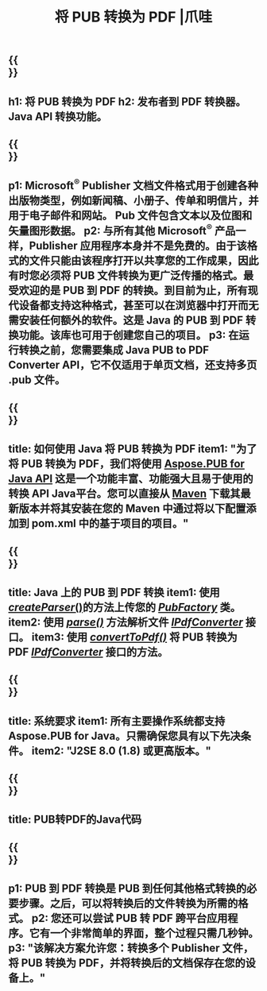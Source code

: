 ﻿---
translation: true
template: /_templates/conversion-child-java.md
title: 将 PUB 转换为 PDF |爪哇
description: 在 Windows、Linux 和 Mac OS X 上使用 Java API 将 PUB 转换为 PDF。发布者转换功能可轻松集成到您自己的解决方案中。
url: /java/conversion/pub-to-pdf/
metakeywords: pub 到 pdf java，将 pub 转换为 pdf java，java pub 到 pdf，publisher 到 pdf java
family: pub
platformtag: java
feature: conversion
---

{{<section banner>}}
---
h1: 将 PUB 转换为 PDF
h2: 发布者到 PDF 转换器。 Java API 转换功能。
---

{{<section overview>}}
---
p1: Microsoft<sup>®</sup> Publisher 文档文件格式用于创建各种出版物类型，例如新闻稿、小册子、传单和明信片，并用于电子邮件和网站。 Pub 文件包含文本以及位图和矢量图形数据。
p2: 与所有其他 Microsoft<sup>®</sup> 产品一样，Publisher 应用程序本身并不是免费的。由于该格式的文件只能由该程序打开以共享您的工作成果，因此有时您必须将 PUB 文件转换为更广泛传播的格式。最受欢迎的是 PUB 到 PDF 的转换。到目前为止，所有现代设备都支持这种格式，甚至可以在浏览器中打开而无需安装任何额外的软件。这是 Java 的 PUB 到 PDF 转换功能。该库也可用于创建您自己的项目。
p3: 在运行转换之前，您需要集成 Java PUB to PDF Converter API，它不仅适用于单页文档，还支持多页 .pub 文件。
---

{{<section widget>}}
---
title: 如何使用 Java 将 PUB 转换为 PDF
item1: "为了将 PUB 转换为 PDF，我们将使用 [Aspose.PUB for Java API](https://products.aspose.com/pub/java) 这是一个功能丰富、功能强大且易于使用的转换 API Java平台。您可以直接从 [Maven](https://repository.aspose.com/webapp/#/artifacts/browse/tree/General/repo/com/aspose/aspose-pub) 下载其最新版本并将其安装在您的 Maven 中通过将以下配置添加到 pom.xml 中的基于项目的项目。"
---

{{<section feature1>}}
---
title: Java 上的 PUB 到 PDF 转换
item1: 使用 [*createParser*()](https://apireference.aspose.com/pub/java/com.aspose.pub/PubFactory#createParser-java.lang.String-)的方法上传您的 [*PubFactory*](https://apireference.aspose.com/pub/java/com.aspose.pub/PubFactory) 类。
item2: 使用 [*parse()*](https://apireference.aspose.com/pub/java/com.aspose.pub/IPubParser#parse--) 方法解析文件 [*IPdfConverter*](https://apireference.aspose.com/pub/java/com.aspose.pub/IPubParser) 接口。
item3: 使用 [*convertToPdf()*](https://apireference.aspose.com/pub/java/com.aspose.pub/IPdfConverter#convertToPdf-com.aspose.pub.Document-java.lang.String-) 将 PUB 转换为 PDF [*IPdfConverter*](https://apireference.aspose.com/pub/java/com.aspose.pub/IPdfConverter) 接口的方法。
---

{{<section feature2>}}
---
title: 系统要求
item1: 所有主要操作系统都支持 Aspose.PUB for Java。只需确保您具有以下先决条件。
item2: "J2SE 8.0 (1.8) 或更高版本。"
---

{{<section codeexample>}}
---
title: PUB转PDF的Java代码
---

{{<section summary>}}
---
p1: PUB 到 PDF 转换是 PUB 到任何其他格式转换的必要步骤。之后，可以将转换后的文件转换为所需的格式。
p2: 您还可以尝试 PUB 转 PDF 跨平台应用程序。它有一个非常简单的界面，整个过程只需几秒钟。
p3: "该解决方案允许您：转换多个 Publisher 文件，将 PUB 转换为 PDF，并将转换后的文档保存在您的设备上。"
---
